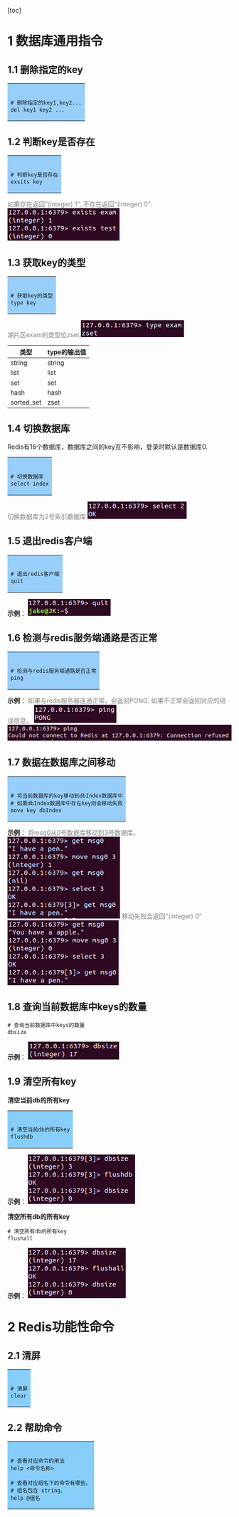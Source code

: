 [toc]
# 1 数据库通用指令
## 1.1 删除指定的key
<table><tr><td bgcolor="97CEFA"></br>

```shell
# 删除指定的key1,key2...
del key1 key2 ...
```
</td></tr></table>

## 1.2 判断key是否存在
<table><tr><td bgcolor="97CEFA"></br>

```shell
# 判断key是否存在
exsits key
```
</td></tr></table>

<font color=Gray>如果存在返回"(integer) 1", 不存在返回"(integer) 0".</font>
![exists命令示例_1](img/exists命令示例_1.png)

## 1.3 获取key的类型
<table><tr><td bgcolor="97CEFA"></br>

```shell
# 获取key的类型
type key
```
</td></tr></table>

<font color=Gray>湖片区exam的类型位zset</font>
![type命令示例_1](img/type命令示例_1.png)

|   类型   |type的输出值|
|----------|-----------|
|string    |   string  | 
|list      |    list   |
|set       |    set    |
|hash      |    hash   |
|sorted_set|    zset   |

## 1.4 切换数据库
Redis有16个数据库，数据库之间的key互不影响，登录时默认是数据库0.
<table><tr><td bgcolor="97CEFA"></br>

```shell
# 切换数据库
select index
```
</td></tr></table>

<font color=Gray>切换数据库为2号索引数据库</font>
![select命令示例_1](img/select命令示例_1.png)

## 1.5 退出redis客户端
<table><tr><td bgcolor="97CEFA"></br>

```shell
# 退出redis客户端
quit
```
</td></tr></table>

**示例**：
![quit命令示例_1](img/quit命令示例_1.png)

## 1.6 检测与redis服务端通路是否正常
<table><tr><td bgcolor="97CEFA"></br>

```shell
# 检测与redis服务端通路是否正常
ping
```
</td></tr></table>

**示例**：
<font color=Gray>如果与redis服务器连通正常，会返回PONG. 如果不正常会返回对应的错误信息。</font>
![ping命令示例_1](img/ping命令示例_1.png)
![ping命令示例_2](img/ping命令示例_2.png)

## 1.7 数据在数据库之间移动
<table><tr><td bgcolor="97CEFA"></br>

```shell
# 将当前数据库的key移动到dbIndex数据库中
# 如果dbIndex数据库中存在key则会移动失败
move key dbIndex
```
</td></tr></table>

**示例**：
<font color=Gray>将msg0从0号数据库移动到3号数据库。</font>
![move命令示例_1](img/move命令示例_1.png)
<font color=Gray>移动失败会返回"(integer) 0"</font>
![move命令示例_2](img/move命令示例_2.png)

## 1.8 查询当前数据库中keys的数量
```shell
# 查询当前数据库中keys的数量
dbsize
```
</td></tr></table>

**示例**：
![dbsize命令示例_1](img/dbsize命令示例_1.png)

## 1.9 清空所有key
**清空当前db的所有key**
<table><tr><td bgcolor="#87CEFA"></br>

```shell
# 清空当前db的所有key
flushdb
```
</td></tr></table>

**示例**：
![flushdb命令示例_1](img/flushdb命令示例_1.png)

**清空所有db的所有key**
```shell
# 清空所有db的所有key
flushall
```
</td></tr></table>

**示例**：
![flushall命令示例_1](img/flushall命令示例_1.png)

# 2 Redis功能性命令
## 2.1 清屏
<table><tr><td bgcolor="#87CEFA"></br>

```shell
# 清屏
clear
```
</td></tr></table>

## 2.2 帮助命令
<table><tr><td bgcolor="#87CEFA"></br>

```shell
# 查看对应命令的用法
help <命令名称>

# 查看对应组名下的命令有哪些。
# 组名包含 string、
help @组名
```
</td></tr></table>



